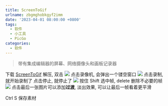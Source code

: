 ```yaml
---
title: ScreenToGif
urlname: zbgmghobkgyf2imm
date: '2023-04-01 08:00:00 +0800'
tags:
  - 软件
  - 小工具
  - PicGo
categories:
  - 软件
---
```


> 带有集成编辑器的屏幕、网络摄像头和画板记录器

下载 [ScreenToGif](https://github.com/NickeManarin/ScreenToGif/tags) 解压, 双击
![](https://cdn.xiamu.icu//Fj15yzzdZFAT0267OzoFimWLa-Ap.png)
点击录像机, 会弹出一个镂空窗口
![](https://cdn.xiamu.icu//FnsDSrP5b0dJFQ--4Sdyu2f3mcNi.png)
点击录制, 就开始录制了
点击停止, 就停止了
![](https://cdn.xiamu.icu//Fr-y_KUyxTKaEtXzfIIynl5JPS4y.gif)
按住 Shift 选中帧, delete 删除不必要的帧
![](https://cdn.xiamu.icu//Fl4R7y5PrRnZmYf1oxrr6VpREkKw.gif)
点击最后一张图片可以添加**过渡**, 淡出效果, 可以让最后一帧看着更平滑

Ctrl S 保存素材
